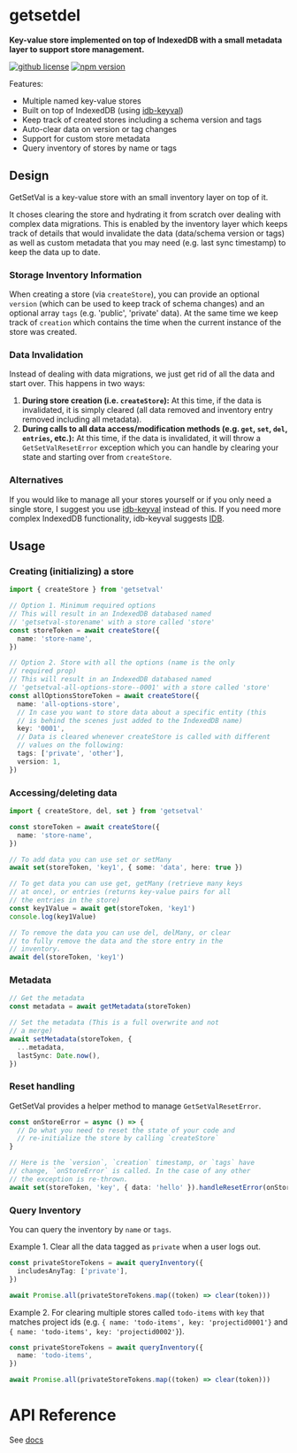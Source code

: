 # getsetdel

**Key-value store implemented on top of IndexedDB with a small metadata layer to support store management.**

[![github license](https://img.shields.io/github/license/ericvera/getsetdel.svg?style=flat-square)](https://github.com/ericvera/getsetdel/blob/master/LICENSE)
[![npm version](https://img.shields.io/npm/v/getsetdel.svg?style=flat-square)](https://npmjs.org/package/getsetdel)

Features:

- Multiple named key-value stores
- Built on top of IndexedDB (using [idb-keyval](https://www.npmjs.com/package/idb-keyval))
- Keep track of created stores including a schema version and tags
- Auto-clear data on version or tag changes
- Support for custom store metadata
- Query inventory of stores by name or tags

## Design

GetSetVal is a key-value store with an small inventory layer on top of it.

It choses clearing the store and hydrating it from scratch over dealing with complex data migrations. This is enabled by the inventory layer which keeps track of details that would invalidate the data (data/schema version or tags) as well as custom metadata that you may need (e.g. last sync timestamp) to keep the data up to date.

### Storage Inventory Information

When creating a store (via `createStore`), you can provide an optional `version` (which can be used to keep track of schema changes) and an optional array `tags` (e.g. 'public', 'private' data). At the same time we keep track of `creation` which contains the time when the current instance of the store was created.

### Data Invalidation

Instead of dealing with data migrations, we just get rid of all the data and start over. This happens in two ways:

1. **During store creation (i.e. `createStore`):** At this time, if the data is invalidated, it is simply cleared (all data removed and inventory entry removed including all metadata).
2. **During calls to all data access/modification methods (e.g. `get`, `set`, `del`, `entries`, etc.):** At this time, if the data is invalidated, it will throw a `GetSetValResetError` exception which you can handle by clearing your state and starting over from `createStore`.

### Alternatives

If you would like to manage all your stores yourself or if you only need a single store, I suggest you use [idb-keyval](https://www.npmjs.com/package/idb-keyval) instead of this. If you need more complex IndexedDB functionality, idb-keyval suggests [IDB](https://www.npmjs.com/package/idb).

## Usage

### Creating (initializing) a store

```typescript
import { createStore } from 'getsetval'

// Option 1. Minimum required options
// This will result in an IndexedDB databased named
// 'getsetval-storename' with a store called 'store'
const storeToken = await createStore({
  name: 'store-name',
})

// Option 2. Store with all the options (name is the only
// required prop)
// This will result in an IndexedDB databased named
// 'getsetval-all-options-store--0001' with a store called 'store'
const allOptionsStoreToken = await createStore({
  name: 'all-options-store',
  // In case you want to store data about a specific entity (this
  // is behind the scenes just added to the IndexedDB name)
  key: '0001',
  // Data is cleared whenever createStore is called with different
  // values on the following:
  tags: ['private', 'other'],
  version: 1,
})
```

### Accessing/deleting data

```typescript
import { createStore, del, set } from 'getsetval'

const storeToken = await createStore({
  name: 'store-name',
})

// To add data you can use set or setMany
await set(storeToken, 'key1', { some: 'data', here: true })

// To get data you can use get, getMany (retrieve many keys
// at once), or entries (returns key-value pairs for all
// the entries in the store)
const key1Value = await get(storeToken, 'key1')
console.log(key1Value)

// To remove the data you can use del, delMany, or clear
// to fully remove the data and the store entry in the
// inventory.
await del(storeToken, 'key1')
```

### Metadata

```typescript
// Get the metadata
const metadata = await getMetadata(storeToken)

// Set the metadata (This is a full overwrite and not
// a merge)
await setMetadata(storeToken, {
  ...metadata,
  lastSync: Date.now(),
})
```

### Reset handling

GetSetVal provides a helper method to manage `GetSetValResetError`.

```typescript
const onStoreError = async () => {
  // Do what you need to reset the state of your code and
  // re-initialize the store by calling `createStore`
}

// Here is the `version`, `creation` timestamp, or `tags` have
// change, `onStoreError` is called. In the case of any other
// the exception is re-thrown.
await set(storeToken, 'key', { data: 'hello' }).handleResetError(onStoreError)
```

### Query Inventory

You can query the inventory by `name` or `tags`.

Example 1. Clear all the data tagged as `private` when a user logs out.

```typescript
const privateStoreTokens = await queryInventory({
  includesAnyTag: ['private'],
})

await Promise.all(privateStoreTokens.map((token) => clear(token)))
```

Example 2. For clearing multiple stores called `todo-items` with `key` that matches project ids (e.g. `{ name: 'todo-items', key: 'projectid0001'}` and `{ name: 'todo-items', key: 'projectid0002'}`).

```typescript
const privateStoreTokens = await queryInventory({
  name: 'todo-items',
})

await Promise.all(privateStoreTokens.map((token) => clear(token)))
```

# API Reference

See [docs](docs/README.md)
